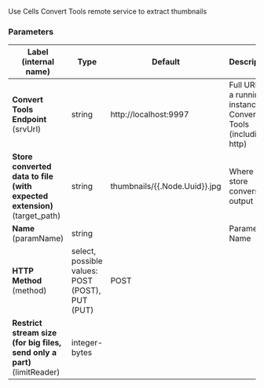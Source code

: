 
 Use Cells Convert Tools remote service to extract thumbnails

### Parameters
|Label (internal name)|Type|Default|Description|
|---|---|---|---|
|**Convert Tools Endpoint** (srvUrl)|string|http://localhost:9997|Full URL to a running instance of Convert Tools (including http)|
|**Store converted data to file (with expected extension)** (target_path)|string|thumbnails/{{.Node.Uuid}}.jpg|Where to store conversion output|
|**Name** (paramName)|string|<no value>|Parameter Name|
|**HTTP Method** (method)|select, possible values: POST (POST), PUT (PUT)|POST||
|**Restrict stream size (for big files, send only a part)** (limitReader)|integer-bytes|<no value>||





